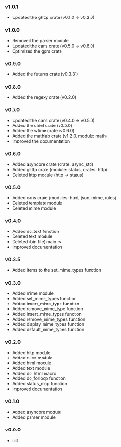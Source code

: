 ### v1.0.1

- Updated the ghttp crate (v0.1.0 -> v0.2.0)

### v1.0.0

- Removed the parser module
- Updated the cans crate (v0.5.0 -> v0.6.0)
- Optimized the gprs crate

### v0.9.0

- Added the futures crate (v0.3.31)

### v0.8.0

- Added the regexy crate (v0.2.0)

### v0.7.0

- Updated the cans crate (v0.4.0 => v0.5.0)
- Added the chief crate (v0.5.0)
- Added the wtime crate (v0.6.0)
- Added the mathlab crate (v1.2.0, module: math)
- Improved the documentation

### v0.6.0

- Added asyncore crate (crate: async_std)
- Added ghttp crate (module: status, crates: http)
- Deleted http module (http -> status)

### v0.5.0

- Added cans crate (modules: html, json, mime, rules)
- Deleted template module
- Deleted mime module

### v0.4.0

- Added do_text function
- Deleted text module
- Deleted (bin file) main.rs
- Improved documentation

### v0.3.5

- Added items to the set_mime_types function

### v0.3.0

- Added mime module
- Added set_mime_types function
- Added insert_mime_type function
- Added remove_mime_type function
- Added insert_mime_types function
- Added remove_mime_types function
- Added display_mime_types function
- Added default_mime_types function

### v0.2.0

- Added http module
- Added rules module
- Added html module
- Added text module
- Added do_html macro
- Added do_forloop function
- Added status_map function
- Improved documentation

### v0.1.0

- Added asyncore module
- Added parser module

### v0.0.0

- init
